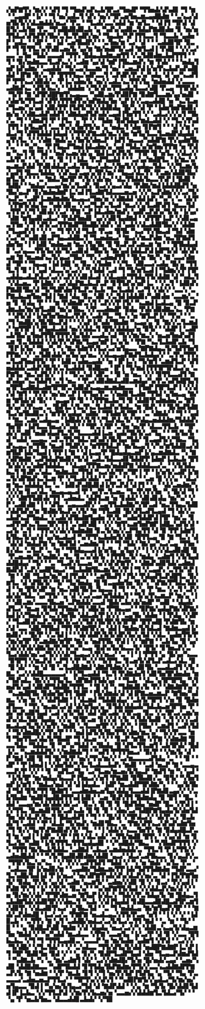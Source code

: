 ▞▅▛▇▜▚▝▆▞▞▝▟▜▝▜▝▜▅▟▚▟▚▃▙▜▛▃▞▜▅▟▛▝▜▜▅▟▞▟▚▟▊▝▜▝▆▝▝▃▄▟▛▝▐▞▝▝▜▝▅▞▄▟▃▜▝▟▚▝▅▞▞▜▛▃▅▜▅▃▆▃▄▟█▟▆▝▝▃▚▃▞▟▅▜▙▜▞▞▟▃▆▟▟▞▅▃▞▝▛▃▝▝▜▃▟▞▃▃▚▟▟▝▆▝▅▜▃▝▝▟▐▜▝▜▛▟▝▟▉▜▞▃▙▜▅▝▛▃▝▜▚▟█▟▉▟▉▃▙▝▄▝▚▟▚▞▄▟▉▃▜▟▄▛▇▟▉▟▅▝▊▝▅▞▅▜▜▟▃▞▟▜▟▜▚▜▙▞▃▜▃▜▚▟▛▞▅▞▝▜▄▃▙▞▚▛▐▜▜▃▃▜▝▜▃▃▙▝▄▟▅▝▛▝▄▟▃▝▝▟▛▝▃▝▐▟▝▃▅▜▙▟▛▞▝▝▃▜▅▞▆▝▃▞▝▟▝▝▝▃▟▟▉▜▛▝▉▃▛▝▜▝▊▜▜▃▚▞▛▟▊▃▅▞▙▝▄▞▆▝▇▞▅▟▛▜▞▃▟▝▇▜▃▟▐▝▛▟█▝▝▞▞▃▞▃▃▝▃▜▅▝▜▟▞▃▃▃▟▝▜▜▚▝█▟▄▃▙▟▆▃▆▜▜▝▞▃▜▟▉▟▆▃▙▟▜▜▜▝▝▜▝▝▉▞▅▟▆▃▃▜▃▟▚▃▚▝▃▟▆▝▄▞▟▝▆▛▐▜▙▃▆▟▚▝▆▝▛▟▞▝▝▝▅▟▄▜▅▛▐▟▚▟▆▞▝▃▄▟▟▞▝▜▞▃▄▜▃▃▆▞▜▝▅▞▝▃▅▃▛▟▐▞▅▜▚▃▙▟▚▟▚▟█▟▟▝▐▛▇▝▉▞▃▝▛▝█▜▜▜▄▃▚▟▛▃▃▜▝▃▛▟▛▞▛▃▚▞▚▟▄▝▟▝▄▞▚▃▟▜▛▝▛▜▚▃▞▟▉▟▞▃▝▛▐▃▚▟▅▞▙▝▅▞▞▃▟▃▚▃▜▜▚▜▄▝▆▟▅▟▟▝▞▃▃▃▃▟▇▟▚▃▝▟▜▞▙▃▚▝▝▟▟▟▅▝▞▜▞▟▚▞▛▜▃▟▄▜▃▃▞▟█▝▛▃▄▝▜▜▛▟▞▝▜▞▛▝▇▝▟▜▛▟█▛▇▜▚▃▄▃▃▝▚▟▉▃▆▞▛▟▉▛▇▝▉▟▇▜▃▃▆▞▄▞▅▟▊▝▞▟▅▜▞▜▜▃▟▝▟▜▚▜▜▜▟▜▚▞▅▛▇▟▄▜▅▝▄▛▐▞▞▃▄▃▟▟█▝▅▝▚▃▜▃▅▞▜▃▅▞▚▞▄▟▝▟▉▞▛▛▐▜▟▜▞▜▞▞▟▟▉▟▄▝█▞▚▝▟▝▛▝▐▟▅▜▅▛▇▟▊▞▆▞▅▝▞▟▇▃▟▟▚▟▟▜▝▟▇▟▄▟▜▟▚▟▞▃▄▟▐▜▅▜▜▝▞▝▃▟▃▞▞▞▄▜▝▜▙▞▃▝▜▝▝▟▆▟▜▝▛▝▐▜▃▝▄▝▛▝▞▝▜▟▅▝▉▟▜▟▄▞▆▟▃▟▟▝▞▝▜▃▚▜▚▟▐▜▜▝▐▞▙▃▆▜▝▃▃▜▚▞▄▜▅▜▜▞▅▝▄▝▅▟▃▜▝▟▅▝▊▛▇▜▝▝▝▟▝▞▆▝▃▟▃▞▜▝▟▜▜▟▟▟▐▟▄▟▝▞▜▜▚▛▇▃▟▞▆▃▚▜▅▝▆▜▄▜▃▃▜▃▅▟▛▟▄▟▟▝▄▜▚▜▃▝▞▝▞▟▆▝▆▟▞▃▚▜▅▜▞▟▅▃▛▝▐▟▜▝▅▃▃▞▚▟▟▛▇▝▛▞▄▟▆▜▙▞▃▝▝▝▚▞▚▃▝▛▐▜▄▃▛▜▅▟▐▟▃▟▅▞▄▝▄▟▝▜▟▃▚▞▆▜▅▞▛▛▇▝▅▝▛▟▅▝▚▃▜▝▉▝▜▟▝▝▅▟▚▃▅▞▟▞▄▝█▟▐▃▛▟▜▞▙▝▜▜▛▝█▝▅▜▃▝▞▟▃▞▞▃▙▜▚▞▝▝▄▝▞▝▚▝▉▝▐▝▐▟▃▝▛▃▛▜▄▟▟▝▝▝▃▞▄▞▆▟█▜▃▝▐▞▆▃▚▞▄▃▆▃▛▟▟▝▛▟▊▟▟▃▛▃▟▃▜▜▄▃▞▃▙▃▚▜▅▜▞▞▄▟▄▃▜▟▃▝▞▞▜▃▆▞▙▞▄▟▜▝█▃▃▜▟▟▄▝▞▟▚▃▛▃▄▞▄▜▛▞▆▞▝▜▄▃▞▟▃▜▚▝▛▃▆▞▟▟▉▜▙▞▆▜▃▜▞▝▝▝▃▝▇▟▃▜▅▜▛▝▚▜▞▞▟▞▅▞▝▟▃▜▜▟▟▞▙▃▃▜▚▛▐▝█▟▉▝▜▟█▞▝▝▆▟▄▞▃▃▄▞▆▞▄▜▃▟▚▝▉▃▞▞▄▃▞▟▄▝▛▟▇▞▆▟▐▟▟▟█▟▜▝▅▜▙▞▄▃▛▝▊▞▆▟▅▟▆▛▐▃▚▟▐▜▃▟▇▜▟▃▃▃▅▃▅▝▞▞▚▃▛▟▆▞▞▞▃▞▜▞▚▃▛▃▝▃▟▛▐▃▆▟▆▟▆▞▙▃▄▃▞▜▅▞▅▝▞▟▇▟▟▝▟▟▐▟▚▝▚▞▚▝▃▝▟▞▛▝▞▛▇▜▞▟▄▜▃▝▚▟▞▟▊▃▝▞▃▞▜▃▛▃▜▃▟▝▆▃▞▞▄▜▃▟▛▟▜▝▆▃▃▜▟▃▜▜▚▞▞▜▝▟▊▟▞▞▃▞▝▛▇▝▃▛▐▟▃▟▅▞▆▟▚▝▄▟▛▃▛▟▚▞▜▞▙▝▐▞▄▞▝▟▇▝▆▜▄▟▊▃▟▃▞▝▛▟▟▜▅▟▊▝▄▞▞▟▊▜▄▟▇▟▝▝▟▜▜▛▐▃▛▝▞▟▊▃▄▃▜▜▅▝▞▜▝▟▜▞▃▞▛▛▇▟▛▜▙▟█▞▟▟▚▝▟▝▄▟▞▞▟▃▟▟▉▜▙▞▞▝▟▟▆▞▜▃▄▟▚▜▝▝▞▝▃▝▜▝▛▞▟▝▜▃▙▝▛▃▄▝▉▜▙▝▚▃▞▜▚▜▙▃▟▝▜▟▝▟▆▞▃▞▚▞▚▟▊▟▊▃▛▜▄▃▟▟█▃▜▝▜▃▅▟▅▃▞▝▇▃▞▞▆▃▛▟▆▝▅▃▜▛▇▟▜▟▅▜▅▝▐▝▐▟▉▝▅▟▅▃▆▝▆▃▚▜▄▜▙▝█▝▉▃▛▃▛▃▆▃▆▝▆▝▝▝█▜▙▟▄▟▊▝▃▞▄▃▃▜▜▞▙▞▟▞▜▞▃▟▊▟▝▜▙▞▙▝▇▞▄▟▐▟▟▃▛▟▐▟▛▜▞▟▝▟▞▟▚▃▆▝▇▝▆▃▅▟▚▃▜▞▄▃▞▜▙▞▝▜▚▝▃▟▅▟▜▜▝▝█▞▅▝▇▞▚▝▇▝▃▃▞▟▆▟▝▜▛▝▝▜▄▃▄▝▐▟▐▟█▝▄▝▉▃▝▞▙▟▆▝▝▞▜▃▝▟▉▃▃▞▃▟▄▝█▞▄▝▜▜▜▃▜▝▉▝▐▝▄▟▝▟▃▃▚▞▃▞▞▝▚▜▟▟▝▃▟▝▜▝▜▞▆▜▃▟▐▝▜▟▆▞▞▛▐▜▛▃▟▟▄▃▟▃▛▟▃▞▃▞▞▃▛▞▞▟▊▟▃▟▝▞▟▃▄▟▞▜▜▟▄▜▜▞▟▟▇▝▟▝▚▟▃▜▝▞▟▃▅▃▝▛▐▟▇▞▝▃▞▟▄▛▇▃▙▃▛▃▛▝▊▜▜▟▚▞▅▛▐▃▝▝▞▃▜▝▐▟▉▟▚▛▇▟▊▜▙▞▟▝▜▞▜▟▛▟▅▜▜▃▛▃▜▃▙▝▜▃▜▃▟▟▝▃▞▜▝▞▟▞▞▝▃▃▚▝▃▛▇▃▙▃▆▜▅▞▜▟▐▝▇▟▝▟▄▝▉▃▝▟▉▝▞▃▜▟▐▟▟▟▊▞▚▟▊▟▅▝▃▃▆▞▃▝▅▝▊▝▊▟▄▝▛▝▝▝▆▝▛▟▆▟▛▃▚▜▝▃▛▞▞▛▐▜▞▝▚▃▆▟▐▃▟▃▄▝█▝▉▃▛▟▆▃▙▞▆▞▆▜▃▟▉▝▆▞▄▜▙▃▝▞▛▃▃▟▅▟▛▝▉▟▄▝▛▟▞▟▉▟▇▃▚▃▝▛▇▝▝▟▜▞▟▝▐▞▆▜▅▜▅▟▃▞▛▟▚▝▃▟▞▜▃▝▜▃▚▝▅▝▇▜▃▛▐▞▝▜▚▞▝▝▃▞▜▝▅▟█▞▄▜▙▜▙▃▛▟▝▝▝▞▄▛▐▞▚▟▞▜▙▟▆▝▚▃▄▞▄▝▊▝▇▞▞▃▜▃▆▟▞▝▆▜▜▛▐▝▟▜▄▟▃▟▟▝▅▞▞▟▟▃▜▝█▜▞▟▟▟▄▞▅▝▉▜▞▝▝▟▟▛▐▝▃▟▛▃▙▜▙▞▄▜▅▟▜▜▙▜▜▜▚▜▄▜▟▞▃▃▟▃▚▟▝▜▞▞▆▞▆▃▚▝▅▃▅▜▅▟▚▟▜▃▆▝▊▃▜▟▟▟▝▞▟▞▛▞▚▛▇▞▜▃▄▞▆▛▐▃▚▞▙▝▝▛▇▝▚▃▜▃▙▟▛▃▙▝▜▝▊▛▐▞▙▞▝▜▄▞▚▝▚▝▇▃▜▟▆▜▚▜▃▞▃▞▅▜▄▃▃▝▇▛▇▟▄▃▜▞▜▟▜▜▅▜▛▛▇▞▝▞▝▃▜▟▊▟▟▞▚▞▙▞▄▞▅▃▝▞▟▃▄▃▄▛▇▟▜▃▙▟▄▞▞▝▃▜▚▞▜▜▚▃▜▃▟▜▅▟▜▜▞▝▛▝▐▟▊▃▚▟▅▃▄▟▞▝▅▝▐▛▐▃▚▝▜▞▆▜▝▃▆▟▜▃▛▝▟▜▅▟▟▟▞▃▟▟▚▜▙▜▞▃▜▃▟▟▟▝▉▟█▃▄▝▐▛▐▝▜▞▆▟▐▜▜▜▛▜▛▟▃▞▄▝▃▛▇▜▄▝▆▃▚▟▜▞▞▝▐▝▝▜▞▃▚▟▝▟▛▃▝▝▉▝▅▝▅▃▝▞▞▝▉▜▜▃▃▟▜▝▇▟▚▟▄▞▚▃▜▟▟▜▝▃▜▝▅▃▝▝▛▃▞▟▉▟▇▟▃▟▉▃▆▟▄▞▚▞▛▃▚▟▜▟█▜▄▜▄▜▛▜▃▟▇▟▃▟▆▜▛▜▛▃▜▟▉▟▚▃▄▃▆▃▆▟▆▃▃▝▐▜▅▛▐▜▛▜▃▛▐▝▞▞▟▞▟▝▇▜▝▝▛▞▛▝▅▞▅▞▃▛▐▝▛▜▄▞▛▃▝▞▅▟▊▜▃▟▆▝▜▜▟▝▄▜▅▃▄▝▇▞▆▝▇▜▟▞▟▝▉▞▝▝▄▃▄▞▛▝▉▝▝▞▛▛▇▃▙▞▜▝▉▝▟▟▉▜▚▟▆▟▅▞▃▝▇▜▜▞▄▞▚▜▚▃▄▝▃▝█▟▜▃▚▜▃▜▚▃▜▃▙▟▚▞▙▟▃▝▆▝█▟▚▝▝▝█▞▙▟▜▟▇▜▃▞▅▜▙▟▉▃▚▝▆▜▜▞▄▟▄▞▚▟▇▞▝▜▜▟▅▜▞▜▛▝▝▃▝▟▇▟▞▝▝▜▝▝▄▟▝▝▇▃▝▃▆▞▃▟▄▃▄▝▐▟█▟▞▞▙▜▝▞▜▃▛▟▃▜▞▝▛▟▄▃▅▟▟▟▆▞▜▟▟▟▚▜▅▜▛▝▐▟▜▃▃▜▅▃▞▞▚▟▞▝▝▜▛▃▚▜▛▝▃▜▅▝▅▞▛▝▟▃▃▜▜▃▙▝▝▜▛▟▞▞▚▟▉▝▅▟▛▟▄▟▜▃▜▞▜▃▃▃▟▟▐▃▅▝▄▟▞▜▙▜▞▃▞▜▄▝▝▝▜▞▙▞▙▝▟▝▚▟▟▝▃▃▄▃▝▃▛▃▜▜▞▜▟▃▚▟▚▟▚▜▙▜▄▞▜▟▞▝▊▃▄▟▜▞▞▜▙▃▝▜▄▟▚▃▄▃▚▞▜▜▙▝▆▃▟▝▜▟▛▞▄▝▆▜▜▜▟▃▛▝▆▞▙▃▄▜▝▞▚▞▆▜▟▟▉▃▞▟▆▜▙▛▐▟▞▜▄▟▐▝▛▛▐▝▇▝▝▟▐▃▄▞▛▝█▟▄▟▄▃▅▛▐▞▄▃▆▟▇▟▃▝▚▝▇▞▟▛▇▟▇▝▃▟▜▟▄▛▇▟▊▞▜▞▟▝▃▟▃▜▟▃▃▟▊▜▟▟▛▛▐▟▅▛▐▃▙▃▙▝█▜▜▞▟▞▞▃▚▟▆▜▟▟▟▃▝▝▟▃▄▞▛▛▇▃▅▞▅▟▟▛▇▝▟▟▟▃▃▞▃▝▝▞▙▜▟▃▙▃▜▝▊▟▛▃▚▟▃▝▆▟▆▃▙▞▜▜▟▝▚▃▞▟▞▜▚▞▜▛▐▝▛▝▐▞▅▜▞▃▟▛▐▞▆▃▜▞▟▛▇▟▚▃▜▃▆▝▛▝▞▜▃▟▞▟▟▞▝▃▛▝▃▝▐▃▝▝▝▃▅▝█▝▞▞▄▝▝▟▃▞▆▝▆▃▚▟▟▟▄▜▃▝▃▝▐▟▊▟▚▟█▟▊▟▐▞▛▃▛▟▝▟▐▜▝▝▄▝▝▟▞▃▅▟▆▞▚▞▞▞▅▝▊▃▞▟▃▝▅▃▄▃▄▃▟▝▛▝▄▞▛▃▜▃▅▃▝▜▃▜▚▜▚▜▅▝▚▝█▞▟▝▜▝▞▞▝▟▇▜▜▟▊▟▞▜▜▝▃▟▅▟▃▝▟▟▜▃▆▝▅▝▊▟▟▞▝▟▊▟▊▟▄▝▆▞▚▞▝▞▛▝▃▟▊▟▇▝▐▝▝▟▜▃▝▃▄▃▃▟▛▞▝▃▄▜▜▃▙▟▇▞▚▜▛▃▟▝▅▃▜▜▄▃▜▟▉▞▟▟▜▟▚▞▆▝▉▟▇▞▙▃▛▃▚▜▞▝▇▝▜▜▃▟▊▝█▞▟▜▃▟▜▃▄▟▝▜▝▟▞▞▃▃▙▟▚▃▛▜▅▟▃▝▞▃▟▞▟▜▙▟▇▜▄▟▅▝▛▞▙▝▚▟▅▜▟▟▛▟▐▜▛▝▆▞▃▝▊▃▟▜▚▟▚▃▜▃▃▜▛▞▜▜▝▃▚▟▛▟█▝▝▞▞▝▇▜▚▃▆▜▅▛▇▛▐▟█▃▚▟▜▞▟▝▃▞▙▝▃▜▝▝▜▜▚▞▞▟▞▞▙▟▆▟▇▝▊▃▜▞▅▞▞▃▛▜▄▜▜▝▟▝▉▝▛▛▐▟▆▜▙▜▙▃▜▞▄▞▟▝▄▞▆▃▟▃▟▝▚▞▛▜▚▃▙▟▅▜▞▟▊▝█▜▜▃▄▝▉▝▇▝▜▃▚▝▟▝▟▞▟▝▆▟▄▛▇▝▅▝▇▟▜▟▝▃▅▟▆▞▜▝▝▝▜▝▜▟▞▝▇▞▄▞▚▃▞▃▄▝▜▜▅▝▊▞▟▃▝▃▜▃▛▝▃▝▆▝▝▜▜▟▄▃▃▟▐▞▅▜▄▝▄▜▄▞▞▝▐▝▞▞▞▟▃▟▉▟█▝█▝▛▃▅▃▆▞▜▞▅▟▇▞▃▜▃▝▊▃▚▞▟▞▙▝▐▜▜▜▃▜▞▝▆▟▄▝▃▟▆▜▝▞▙▜▄▟▟▟█▟▄▞▝▜▞▝▝▃▝▜▃▟▚▜▃▃▅▝▚▞▞▟▚▛▇▜▚▝▝▟▇▟▚▟▉▜▟▞▃▟▆▟▇▟▛▟▝▃▛▞▄▟█▜▄▃▞▝▜▃▙▟▇▜▙▃▆▞▙▞▞▛▐▝▜▝▞▃▄▟▚▝▃▜▜▞▚▛▐▝▇▝▝▟▊▝▜▃▙▞▆▞▚▟▐▜▚▟▞▝▝▃▆▜▙▟▜▝▐▜▞▝▛▟▄▟▜▃▛▟█▜▃▝▉▞▆▜▃▝▟▝▟▜▙▜▞▝▜▞▝▜▄▜▅▟▄▝█▝▊▃▄▟▅▜▅▝▉▞▚▝▚▛▇▞▛▜▟▃▜▟▞▟▝▝▅▝█▜▞▟▛▝▆▝▅▃▚▟▊▜▙▜▃▜▄▃▃▜▝▜▝▝▚▝▄▝▛▝▆▃▝▞▃▜▝▃▛▞▟▞▟▞▜▟▃▝▄▞▜▜▞▝▄▝▟▝▞▃▞▃▄▞▆▜▟▟▄▜▝▝▜▞▄▜▚▃▆▃▛▝▆▞▄▝▐▞▝▟▊▃▆▞▃▃▃▜▙▃▅▝▃▛▇▟▟▞▃▃▟▝█▟▞▃▙▞▟▞▅▟▛▝▚▟▊▝▝▟▄▟▞▟▜▃▞▝▆▃▅▝▉▜▟▞▜▜▅▟▞▜▝▟█▞▅▝▛▜▙▃▄▞▝▝▉▛▇▞▄▟▄▛▇▞▟▛▇▞▙▟▐▞▞▜▅▟▞▞▚▃▚▜▅▜▙▝▟▟▃▟▞▛▐▞▞▞▝▃▄▜▙▝▟▟▅▝▐▝▛▟▄▝▞▟▛▞▝▜▃▟▊▟▚▃▛▃▜▜▙▜▞▃▞▞▜▟▚▜▙▜▛▞▙▜▛▜▛▝█▜▚▟█▝▛▟▇▜▙▝▆▞▟▝▃▃▝▟█▞▜▜▙▟▝▜▜▝▛▟▇▜▛▞▄▝▟▟▐▝▇▟▅▞▙▜▟▃▟▝▇▟▆▃▄▟▐▞▆▟▊▞▝▝█▞▛▝▞▃▜▟▐▝▝▝▟▞▟▟▛▞▙▜▞▟▛▞▙▞▄▜▟▝▞▟▃▝▄▟▅▜▜▞▛▞▆▞▅▜▛▝▛▃▆▟▇▞▆▜▛▝▇▞▄▝▅▟▜▜▙▝▛▟▐▝▞▝▆▛▇▝▝▃▙▜▄▝█▝▄▞▞▟▞▞▛▟▞▟▇▞▙▞▛▞▜▞▚▞▚▃▄▝▉▟▚▞▙▞▙▃▃▜▞▝█▜▞▝▊▜▅▃▛▞▃▝▜▃▞▟▟▞▅▞▃▞▜▞▞▞▟▞▜▃▄▃▞▞▛▞▅▃▞▝▃▝▐▝▐▝▛▜▜▝▄▝█▞▄▞▚▃▃▝▉▜▛▜▝▞▆▃▛▟▝▃▛▜▝▞▛▝▚▞▞▝▜▞▛▜▃▝▊▃▅▜▞▟▜▃▛▃▟▃▞▟▃▝█▝█▝▟▞▝▝▆▝▟▝█▝▃▜▃▟█▟▇▟▝▟▇▟▜▟▆▞▞▃▝▟▊▜▙▝▃▃▟▃▟▜▝▞▙▝▇▃▝▃▞▞▟▟█▃▃▃▃▃▞▝▐▞▜▃▄▟▟▝▜▃▜▝▛▟▇▟▅▜▝▟▊▜▅▜▛▟▅▟▅▝▆▞▜▟▚▟▃▝▇▞▞▞▜▜▄▜▃▝▟▛▇▟▜▜▟▞▄▞▝▝▜▃▙▝▝▟▃▝▄▜▛▜▛▜▄▝▚▜▅▟▜▞▄▟▝▟▉▟▛▜▟▟█▞▜▜▜▃▝▝█▝▟▝▚▝▜▟▇▟▊▞▙▝▛▞▝▟▇▟▇▜▚▞▚▝▚▃▆▟█▜▙▝▉▟▅▜▅▜▜▝█▟▛▝▐▜▞▟▆▟▞▟▝▟▐▛▇▃▅▃▆▃▛▝▇▜▅▞▚▟▆▃▝▞▅▝▆▝▞▝▟▟▜▟▇▝▐▝▟▃▆▟▝▜▟▟▊▟▄▞▝▃▙▜▞▜▛▜▝▞▅▝▉▝█▟▅▟▜▃▃▝▝▜▚▝▅▃▆▞▃▞▟▝▟▞▆▜▄▞▄▝▊▜▟▞▟▟▄▟▞▜▟▃▙▃▅▜▛▜▅▝▛▝▟▞▚▟▚▟▉▜▄▟▝▃▟▝▄▜▞▜▟▝▟▟▝▟▛▃▟▞▚▜▛▃▄▝▉▃▝▞▃▜▛▃▞▃▆▞▅▟▚▞▟▃▜▟▞▜▄▟▄▝▞▞▄▝▊▜▛▃▅▝▊▞▞▟▝▞▙▝▚▜▟▞▙▟▊▝▄▜▝▞▞▞▃▟▆▃▟▃▄▜▄▜▞▞▅▜▚▝▆▟▉▝▃▜▃▃▆▜▛▝▞▃▛▞▚▝▐▜▙▞▝▃▆▟▜▝▃▟▚▜▟▞▝▜▞▟▆▟█▞▞▜▚▞▛▝▝▝▅▟▐▟▜▞▙▜▙▞▛▜▞▟▆▞▆▃▚▞▝▜▞▞▛▃▃▝▆▜▝▜▅▜▜▃▞▟▄▜▞▜▙▟▛▝▜▝▟▃▅▝▝▞▝▝▊▃▛▝▆▜▙▝▞▛▇▝▞▟▆▟▇▝█▃▃▜▟▃▝▜▟▟▃▝▊▝▚▞▚▞▜▟▟▝▃▜▙▟▄▝█▝▟▜▃▜▜▃▆▜▝▃▙▜▛▟▞▝█▟▐▞▃▝▚▃▆▟▟▟▜▞▝▞▆▟▇▟▞▜▝▝▚▟▜▝▛▜▜▜▅▃▞▝▉▞▛▝▝▞▆▞▙▝▟▝▛▝▇▟▝▟█▝█▝▜▝█▞▜▞▛▝▅▞▞▜▚▞▆▞▞▝▃▞▆▃▃▃▃▟▜▟▄▝▃▝▝▝▉▝▝▟▛▝▝▛▐▟▅▟▐▝▞▟▅▜▟▞▚▜▃▜▃▟▃▃▙▟▚▝▆▟▊▝▝▃▟▝▅▃▛▝▇▝▃▃▄▃▃▃▛▞▛▝▞▞▝▝▊▝▚▟▜▃▞▜▄▝▃▞▜▃▅▞▆▃▅▞▙▜▄▃▛▝▇▟▜▝▆▝▚▝▄▟▝▝▐▞▙▜▛▝▆▞▆▟▄▞▙▃▃▛▐▜▅▃▞▞▅▜▝▛▇▟▉▝▉▜▙▟▊▞▃▝▉▜▞▝▚▜▅▜▅▛▐▞▆▜▝▝▆▟▃▞▅▟▝▟▝▟▐▟▄▟▃▝▐▟▛▝▆▃▟▟▛▜▛▟▇▞▚▝▝▝▄▞▙▜▙▟▝▜▟▝▉▜▞▜▜▝█▟▇▜▝▃▃▟▆▟▅▃▅▜▄▞▟▟▄▜▃▃▟▟▐▛▇▟▊▃▄▞▞▝▞▃▙▜▙▟▆▝▆▟▉▜▄▟█▟▜▜▚▟▐▟▊▞▝▃▅▝▉▟▚▜▜▝█▟▆▟▄▝▉▝█▜▝▝█▃▝▟▟▝▃▃▄▞▆▞▟▞▟▟▞▟▞▃▞▝▉▃▚▝█▝▉▝▊▝█▟▜▟▄▝▅▟▛▝█▃▝▞▛▟▐▝▞▞▜▜▃▝█▃▆▟▊▜▜▞▃▟▚▃▙▝█▝▊▝▉▝▝▟▅▞▃▞▜▟█▛▇▜▄▟▄▜▞▟▅▜▟▜▅▝▟▞▟▃▛▞▙▃▜▝█▟▃▟▟▜▝▝▜▝▝▝█▞▟▝▞▜▛▟▃▞▞▝▟▞▛▃▚▝▉▃▙▟▞▜▝▃▟▟▝▝▛▝▟▃▙▝▜▞▅▟▚▝▆▟▊▜▙▃▝▃▝▛▇▞▟▜▚▃▞▟▚▟▚▟▆▜▅▞▜▝▊▞▞▜▄▜▚▛▇▟▉▟▚▜▞▝▜▃▝▝▐▝▟▟▞▞▚▃▃▜▅▜▚▝▇▝▉▟▄▟█▃▛▃▜▝▆▝▄▟▐▝▐▟▛▃▝▞▛▝▐▜▝▞▟▃▚▟▞▝▃▜▜▞▆▟▉▝█▜▚▝▝▞▄▞▟▝▆▝▊▜▃▞▙▞▚▟▇▝▐▞▙▜▜▜▃▜▜▜▄▟▄▟▉▝▝▞▚▟█▟▞▜▙▃▝▝▚▜▙▟▛▜▜▜▝▞▚▝▜▜▜▝▇▞▙▃▙▜▟▟▃▝▃▟▇▟▝▃▙▃▞▃▆▟▅▟▟▞▃▝▜▜▃▜▝▛▐▞▜▜▞▞▃▟▅▟█▟▟▝▝▝▚▜▞▜▄▟▉▟▉▟▆▞▟▟▉▝▄▃▞▝▟▃▞▃▟▜▙▃▃▝▊▞▄▃▛▞▃▝▜▜▛▞▙▃▚▞▚▃▝▝▞▝▛▞▞▃▟▜▜▟▜▝▜▟▟▝▞▝▚▝▅▝▆▟▞▝▄▜▃▝▛▃▝▝▃▟▃▃▜▛▐▞▅▟▉▞▆▝▝▃▄▟▇▞▜▟▆▃▆▞▛▛▐▟▞▜▟▜▜▟▇▟▅▝▜▟▛▃▃▞▜▃▚▟█▞▙▟▐▟▝▛▐▞▅▃▞▝▅▞▟▛▇▜▚▟▞▟▚▞▟▃▛▞▅▞▃▝▟▝▐▜▞▛▇▜▅▜▞▝▉▟▄▝▛▞▙▝▄▞▟▝▃▟▆▝▄▃▆▜▞▝▃▟▅▞▞▟▉▝█▝▞▝▊▃▞▝▛▞▄▟▐▝▛▟▇▝▛▞▜▝▐▞▝▞▛▞▚▝▉▃▚▞▝▝▚▞▅▛▇▜▜▞▙▟▝▞▞▟▟▃▛▞▆▞▟▝▞▝▅▝▉▞▆▞▞▟▞▝▛▜▛▟▆▃▅▝▇▜▄▛▐▞▟▃▚▝▜▟▞▞▛▃▜▟▄▞▙▝▇▝█▟▄▃▜▃▙▟▇▜▟▞▟▟▉▜▛▞▞▟▅▃▜▝▚▃▙▝▞▟▐▜▄▟▟▝▊▟█▃▃▟▉▟█▃▟▜▛▃▆▜▞▟▉▜▚▝▞▟▃▟▉▜▚▃▞▝▄▜▙▃▜▟▝▝▃▝▜▝▅▟▟▃▄▝▇▞▆▜▄▟▚▜▛▝▝▝▇▟▞▃▛▟▅▟█▝▐▃▞▃▞▃▝▛▇▛▇▝▅▃▟▃▄▃▚▜▜▞▛▃▄▝▅▜▝▝▐▝▞▝▞▝▐▟▉▃▙▝▝▃▜▜▚▝▇▝▄▜▝▃▟▟█▞▅▟▃▞▃▞▙▜▃▞▃▜▜▝▇▟▝▝▃▝▆▝▝▜▞▝▉▝▝▝▄▝▉▟█▃▛▟▉▝▇▟▆▝▞▟▝▟▄▟▄▝▅▃▞▃▞▞▚▝▟▟▊▃▚▃▄▜▞▟▄▃▆▜▅▝▇▟▟▝▞▝▚▞▚▟▟▝▆▃▟▃▃▝▞▛▇▝▃▃▅▜▄▝▐▞▃▞▛▝▟▝▉▝▞▃▃▝█▜▙▃▙▃▝▞▜▝▜▝▜▜▜▃▄▟▊▃▝▃▃▃▛▝▅▝▆▞▙▟▅▝▄▟▆▜▝▞▛▟▝▝▃▞▞▞▝▜▞▟█▞▝▞▜▃▜▟▞▝▝▞▝▃▚▟▃▃▝▜▜▞▟▜▄▜▞▟▟▝▅▟█▛▇▟▇▛▐▃▚▛▐▜▝▜▛▝█▟▊▜▅▝▉▟▝▞▝▝▄▝▊▞▚▝▉▟▛▜▃▟▛▜▄▟▝▟▅▝▜▃▄▃▛▟▆▟▜▟▝▝▚▟▇▃▙▝▚▝▃▝▆▞▃▟▆▜▝▟▞▝▃▞▞▟▆▟█▞▜▞▅▝█▞▅▟▞▃▄▞▝▃▅▞▚▟▉▝▟▟█▟▇▃▃▝▚▟▛▜▙▟▟▝▊▜▜▟▄▜▙▛▇▟▆▞▛▜▞▞▃▃▚▃▟▟▇▟▛▛▇▃▛▞▙▝▇▝▅▟▆▝▝▞▛▝▆▃▙▝▊▜▝▞▜▝▅▞▛▞▙▛▐▜▟▜▄▝▄▝▜▞▝▜▄▝▛▃▃▃▃▞▃▟▅▃▅▃▛▜▜▃▞▝▝▜▛▜▚▞▞▟▚▜▝▝▚▟▉▛▇▜▞▞▄▟▃▞▜▞▆▞▅▞▅▜▄▃▃▝▉▟▐▝▚▞▅▞▙▜▄▃▞▜▟▝▟▝▇▟▛▟▟▝▝▞▄▝▆▝▜▞▙▝█▞▟▟▊▜▟▟▐▛▐▃▙▃▝▞▞▜▜▃▛▟▝▞▆▞▛▞▙▃▅▞▅▝▃▃▅▞▞▟▟▟▆▜▃▜▟▃▞▜▞▝▝▝▄▝▛▝▅▃▙▜▅▃▝▟▃▃▟▟▊▃▙▟▞▝▞▜▉
